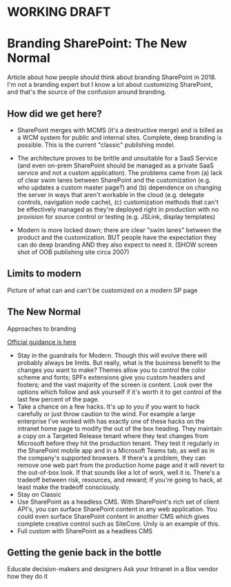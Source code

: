 # WORKING DRAFT
# Branding SharePoint: The New Normal

Article about how people should think about branding SharePoint in 2018. 
I'm not a branding expert but I know a lot about customizing SharePoint, and that's the source of the confusion around branding.

## How did we get here?

* SharePoint merges with MCMS (it's a destructive merge) and is billed as a WCM system for public and internal sites. Complete, deep branding is possible.  This is the current "classic" publishing model.

* The architecture proves to be brittle and unsuitable for a SaaS Service (and even on-prem SharePoint should be managed as a private SaaS service and not a custom application).
The problems came from (a) lack of clear swim lanes between SharePoint and the customization (e.g. who updates a custom master page?) and (b) dependence on changing the server in ways that aren't workable in the cloud (e.g. delegate controls, navigation node cache), (c) customization methods that can't be effectively managed as they're deployed right in production with no provision for source control or testing (e.g. JSLink, display templates)

* Modern is more locked down; there are clear "swim lanes" between the product and the customization. BUT people have the expectation they can do deep branding AND they also expect to need it. (SHOW screen shot of OOB publishing site circa 2007)

## Limits to modern

Picture of what can and can't be customized on a modern SP page

## The New Normal

Approaches to branding

[Official guidance is here](https://docs.microsoft.com/en-us/sharepoint/dev/scenario-guidance/branding)

 - Stay in the guardrails for Modern. Though this will evolve there will probably always be limits. But really, what is the business benefit to the changes you want to make? Themes allow you to control the color scheme and fonts; SPFx extensions give you custom headers and footers; and the vast majority of the screen is content. Look over the options which follow and ask yourself if it's worth it to get control of the last few percent of the page.
 - Take a chance on a few hacks. It's up to you if you want to hack carefully or just throw caution to the wind. For example a large enterprise I've worked with has exactly one of these hacks on the intranet home page to modify the out of the box heading. They maintain a copy on a Targeted Release tenant where they test changes from Microsoft before they hit the production tenant. They test it regularly in the SharePoint mobile app and in a Microsoft Teams tab, as well as in the company's supported browsers. If there's a problem, they can remove one web part from the production home page and it will revert to the out-of-box look. If that sounds like a lot of work, well it is. There's a tradeoff between risk, resources, and reward; if you're going to hack, at least make the tradeoff consciously.
 - Stay on Classic
 - Use SharePoint as a headless CMS. With SharePoint's rich set of client API's, you can surface SharePoint content in any web application. You could even surface SharePoint content in another CMS which gives complete creative control such as SiteCore. Unily is an example of this.
 - Full custom with SharePoint as a headless CMS

## Getting the genie back in the bottle

Educate decision-makers and designers
Ask your Intranet in a Box vendor how they do it


